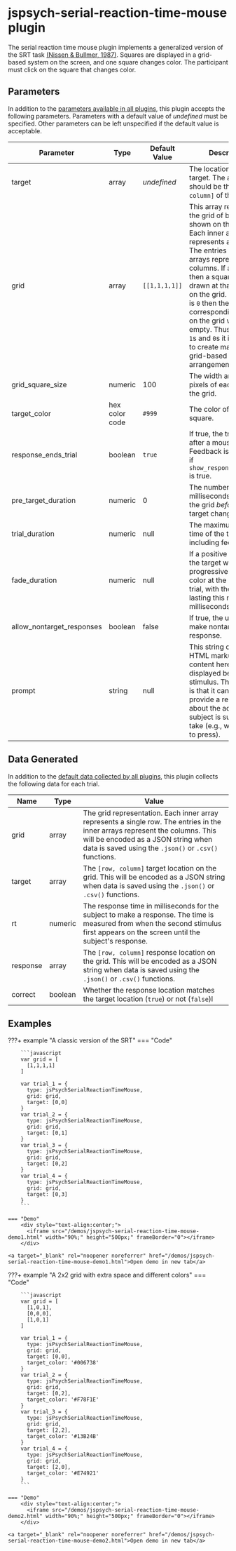 # jspsych-serial-reaction-time-mouse plugin

The serial reaction time mouse plugin implements a generalized version of the SRT task [(Nissen & Bullmer, 1987)](https://doi.org/10.1016%2F0010-0285%2887%2990002-8). Squares are displayed in a grid-based system on the screen, and one square changes color. The participant must click on the square that changes color.

## Parameters

In addition to the [parameters available in all plugins](../overview/plugins.md#parameters-available-in-all-plugins), this plugin accepts the following parameters. Parameters with a default value of *undefined* must be specified. Other parameters can be left unspecified if the default value is acceptable.

| Parameter                 | Type           | Default Value | Description                              |
| ------------------------- | -------------- | ------------- | ---------------------------------------- |
| target                    | array          | *undefined*   | The location of the target. The array should be the `[row, column]` of the target. |
| grid                      | array          | `[[1,1,1,1]]` | This array represents the grid of boxes shown on the screen. Each inner array represents a single row. The entries in the inner arrays represent the columns. If an entry is `1` then a square will be drawn at that location on the grid. If an entry is `0` then the corresponding location on the grid will be empty. Thus, by mixing `1`s and `0`s it is possible to create many different grid-based arrangements. |
| grid_square_size          | numeric        | 100           | The width and height in pixels of each square in the grid. |
| target_color              | hex color code | `#999`        | The color of the target square.          |
| response_ends_trial       | boolean        | `true`        | If true, the trial ends after a mouse click. Feedback is displayed if `show_response_feedback` is true. |
| pre_target_duration       | numeric        | 0             | The number of milliseconds to display the grid *before* the target changes color. |
| trial_duration            | numeric        | null          | The maximum length of time of the trial, not including feedback. |
| fade_duration             | numeric        | null          | If a positive number, the target will progressively change color at the start of the trial, with the transition lasting this many milliseconds. |
| allow_nontarget_responses | boolean        | false         | If true, the user can make nontarget response. |
| prompt                    | string         | null          | This string can contain HTML markup. Any content here will be displayed below the stimulus. The intention is that it can be used to provide a reminder about the action the subject is supposed to take (e.g., which keys to press). |

## Data Generated

In addition to the [default data collected by all plugins](../overview/plugins.md#data-collected-by-all-plugins), this plugin collects the following data for each trial.

| Name   | Type    | Value                                    |
| ------ | ------- | ---------------------------------------- |
| grid   | array   | The grid representation. Each inner array represents a single row. The entries in the inner arrays represent the columns. This will be encoded as a JSON string when data is saved using the `.json()` or `.csv()` functions. |
| target | array   | The `[row, column]` target location on the grid. This will be encoded as a JSON string when data is saved using the `.json()` or `.csv()` functions. |
| rt     | numeric | The response time in milliseconds for the subject to make a response. The time is measured from when the second stimulus first appears on the screen until the subject's response. |
| response | array | The `[row, column]` response location on the grid. This will be encoded as a JSON string when data is saved using the `.json()` or `.csv()` functions. |
| correct | boolean | Whether the response location matches the target location (`true`) or not (`false`)l

## Examples

???+ example "A classic version of the SRT"
    === "Code"

        ```javascript
        var grid = [
          [1,1,1,1]
        ]

        var trial_1 = {
          type: jsPsychSerialReactionTimeMouse,
          grid: grid,
          target: [0,0]
        }
        var trial_2 = {
          type: jsPsychSerialReactionTimeMouse,
          grid: grid,
          target: [0,1]
        }
        var trial_3 = {
          type: jsPsychSerialReactionTimeMouse,
          grid: grid,
          target: [0,2]
        }
        var trial_4 = {
          type: jsPsychSerialReactionTimeMouse,
          grid: grid,
          target: [0,3]
        }
        ```

    === "Demo"
        <div style="text-align:center;">
          <iframe src="/demos/jspsych-serial-reaction-time-mouse-demo1.html" width="90%;" height="500px;" frameBorder="0"></iframe>
        </div>

    <a target="_blank" rel="noopener noreferrer" href="/demos/jspsych-serial-reaction-time-mouse-demo1.html">Open demo in new tab</a>

???+ example "A 2x2 grid with extra space and different colors"
    === "Code"

        ```javascript
        var grid = [
          [1,0,1],
          [0,0,0],
          [1,0,1]
        ]

        var trial_1 = {
          type: jsPsychSerialReactionTimeMouse,
          grid: grid,
          target: [0,0],
          target_color: '#006738'
        }
        var trial_2 = {
          type: jsPsychSerialReactionTimeMouse,
          grid: grid,
          target: [0,2],
          target_color: '#F78F1E'
        }
        var trial_3 = {
          type: jsPsychSerialReactionTimeMouse,
          grid: grid,
          target: [2,2],
          target_color: '#13B24B'
        }
        var trial_4 = {
          type: jsPsychSerialReactionTimeMouse,
          grid: grid,
          target: [2,0],
          target_color: '#E74921'
        }
        ```

    === "Demo"
        <div style="text-align:center;">
          <iframe src="/demos/jspsych-serial-reaction-time-mouse-demo2.html" width="90%;" height="500px;" frameBorder="0"></iframe>
        </div>

    <a target="_blank" rel="noopener noreferrer" href="/demos/jspsych-serial-reaction-time-mouse-demo2.html">Open demo in new tab</a>
